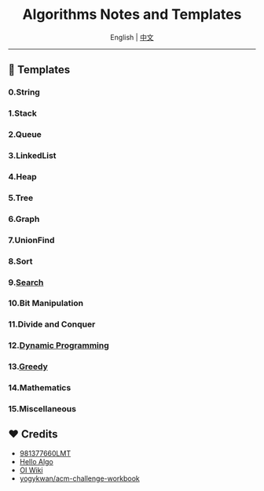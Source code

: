 <div align='center'>
  <h1>
  Algorithms Notes and Templates
  </h1>
</div>

<div align='center'>
  English | <a href='./README.zh-CN.md'>中文</a>
</div>

---

## 📖 Templates

### 0.String

### 1.Stack

### 2.Queue

### 3.LinkedList

### 4.Heap

### 5.Tree

### 6.Graph

### 7.UnionFind

### 8.Sort

### 9.[Search](./Search/)

### 10.Bit Manipulation

### 11.Divide and Conquer

### 12.[Dynamic Programming](./Dynamic_Programming/)

### 13.[Greedy](./Greedy/)

### 14.Mathematics

### 15.Miscellaneous

## ❤️ Credits

- [981377660LMT](https://github.com/981377660LMT/algorithm-study/)
- [Hello Algo](https://www.hello-algo.com/)
- [OI Wiki](https://oi-wiki.org/)
- [yogykwan/acm-challenge-workbook](https://github.com/yogykwan/acm-challenge-workbook)
